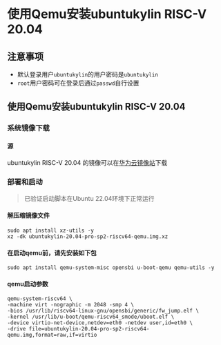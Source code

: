 # 使用Qemu安装ubuntukylin RISC-V 20.04 

## 注意事项

- 默认登录用户`ubuntukylin`的用户密码是`ubuntukylin`
- `root`用户密码可在登录后通过`passwd`自行设置

## 使用Qemu安装ubuntukylin RISC-V 20.04 

### 系统镜像下载

#### 源

ubuntukylin RISC-V 20.04 的镜像可以在[华为云镜像站](https://mirrors.huaweicloud.com/ubuntukylin-cdimage/20.04/)下载

### 部署和启动

> 已验证启动脚本在Ubuntu 22.04环境下正常运行

#### 解压缩镜像文件

```shell
sudo apt install xz-utils -y
xz -dk ubuntukylin-20.04-pro-sp2-riscv64-qemu.img.xz
```

#### 在启动qemu前，请先安装如下包

```shell
sudo apt install qemu-system-misc opensbi u-boot-qemu qemu-utils -y
```

#### qemu启动参数

```shell
qemu-system-riscv64 \
-machine virt -nographic -m 2048 -smp 4 \
-bios /usr/lib/riscv64-linux-gnu/opensbi/generic/fw_jump.elf \
-kernel /usr/lib/u-boot/qemu-riscv64_smode/uboot.elf \
-device virtio-net-device,netdev=eth0 -netdev user,id=eth0 \
-drive file=ubuntukylin-20.04-pro-sp2-riscv64-qemu.img,format=raw,if=virtio
```
